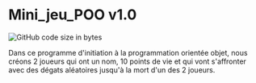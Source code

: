 # Mini_jeu_POO v1.0

![GitHub code size in bytes](https://img.shields.io/github/languages/code-size/rockethelll/mini_jeu_POO)

Dans ce programme d'initiation à la programmation orientée objet, nous créons 2 joueurs qui ont un nom, 10 points de vie et qui vont s'affronter avec des dégats aléatoires jusqu'à la mort d'un des 2 joueurs.
